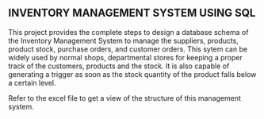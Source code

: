 ## INVENTORY MANAGEMENT SYSTEM USING SQL

This project provides the complete steps to design a database schema of the Inventory Management System to manage the suppliers, products, product stock, purchase orders, and customer orders.
This sytem can be widely used by normal shops, departmental stores for keeping a proper track of the customers, products and the stock. It is also capable of generating a trigger as soon as the stock quantity of the product falls below a certain level.

Refer to the excel file to get a view of the structure of this management system.